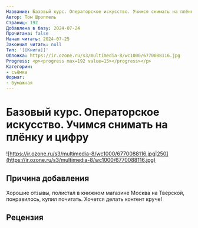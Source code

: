 ```yaml
---
Название: Базовый курс. Операторское искусство. Учимся снимать на плёнку и цифру
Автор: Том Шроппель
Страниц: 192
Добавлена в базу: 2024-07-24
Прочитана: false
Начал читать: 2024-07-25
Закончил читать: null
Тип: '[[Книга]]'
Обложка: https://ir.ozone.ru/s3/multimedia-8/wc1000/6770088116.jpg
Progress: <p><progress max=192 value=15></progress></p>
Категории:
- съёмка
Формат:
- бумажная
---
```

# Базовый курс. Операторское искусство. Учимся снимать на плёнку и цифру

![https://ir.ozone.ru/s3/multimedia-8/wc1000/6770088116.jpg|250](https://ir.ozone.ru/s3/multimedia-8/wc1000/6770088116.jpg)

## Причина добавления

Хорошие отзывы, полистал в книжном магазине Москва на Тверской, понравилось, купил почитать. Хочется делать контент круче!

## Рецензия